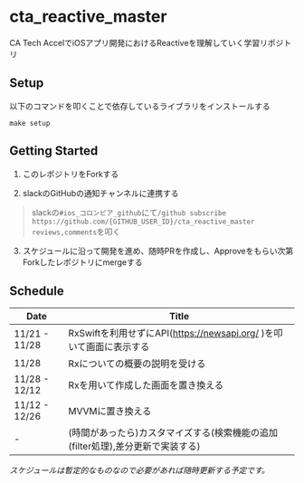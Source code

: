 # cta_reactive_master

CA Tech AccelでiOSアプリ開発におけるReactiveを理解していく学習リポジトリ

## Setup

以下のコマンドを叩くことで依存しているライブラリをインストールする

```
make setup
```

## Getting Started

1. このレポジトリをForkする

2. slackのGitHubの通知チャンネルに連携する

> slackの`#ios_コロンビア_github`にて`/github subscribe https://github.com/{GITHUB_USER_ID}/cta_reactive_master reviews,comments`を叩く

3. スケジュールに沿って開発を進め、随時PRを作成し、Approveをもらい次第Forkしたレポジトリにmergeする

## Schedule

| Date | Title |
| ------------- | ------------- |
| 11/21 - 11/28 | RxSwiftを利用せずにAPI(https://newsapi.org/ )を叩いて画面に表示する |
| 11/28 | Rxについての概要の説明を受ける |
| 11/28 - 12/12 | Rxを用いて作成した画面を置き換える |
| 11/12 - 12/26 | MVVMに置き換える |
| - | (時間があったら)カスタマイズする(検索機能の追加(filter処理),差分更新で実装する) |

*スケジュールは暫定的なものなので必要があれば随時更新する予定です。*
